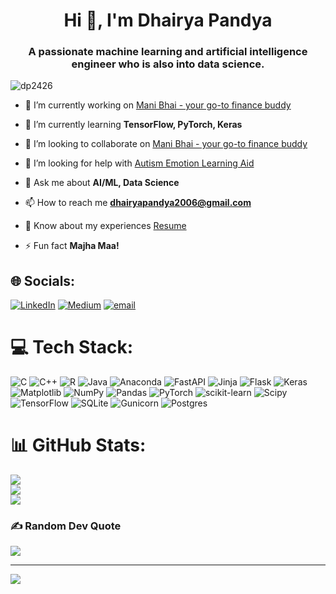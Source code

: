 <h1 align="center">Hi 👋, I'm Dhairya Pandya</h1>
<h3 align="center">A passionate machine learning and artificial intelligence engineer who is also into data science.</h3>

<p align="left"> <img src="https://komarev.com/ghpvc/?username=dp2426&label=Profile%20views&color=0e75b6&style=flat" alt="dp2426" /> </p>

- 🔭 I’m currently working on [Mani Bhai - your go-to finance buddy](https://github.com/dhairya-pandya/Financial-Advisory-Chatbot)

- 🌱 I’m currently learning **TensorFlow, PyTorch, Keras**

- 👯 I’m looking to collaborate on [Mani Bhai - your go-to finance buddy](https://github.com/dhairya-pandya/Financial-Advisory-Chatbot)

- 🤝 I’m looking for help with [Autism Emotion Learning Aid](https://github.com/dhairya-pandya/Emotion-Recognition-for-Autism-Support)

- 💬 Ask me about **AI/ML, Data Science**

- 📫 How to reach me **dhairyapandya2006@gmail.com**

- 📄 Know about my experiences [Resume](Resume)

- ⚡ Fun fact **Majha Maa!**

## 🌐 Socials:
[![LinkedIn](https://img.shields.io/badge/LinkedIn-%230077B5.svg?logo=linkedin&logoColor=white)](https://linkedin.com/in/dhairya-pandya) [![Medium](https://img.shields.io/badge/Medium-12100E?logo=medium&logoColor=white)](https://medium.com/@@dhairyapandya2006) [![email](https://img.shields.io/badge/Email-D14836?logo=gmail&logoColor=white)](mailto:dhairyapandya2006@gmail.com) 

# 💻 Tech Stack:
![C](https://img.shields.io/badge/c-%2300599C.svg?style=for-the-badge&logo=c&logoColor=white) ![C++](https://img.shields.io/badge/c++-%2300599C.svg?style=for-the-badge&logo=c%2B%2B&logoColor=white) ![R](https://img.shields.io/badge/r-%23276DC3.svg?style=for-the-badge&logo=r&logoColor=white) ![Java](https://img.shields.io/badge/java-%23ED8B00.svg?style=for-the-badge&logo=openjdk&logoColor=white) ![Anaconda](https://img.shields.io/badge/Anaconda-%2344A833.svg?style=for-the-badge&logo=anaconda&logoColor=white) ![FastAPI](https://img.shields.io/badge/FastAPI-005571?style=for-the-badge&logo=fastapi) ![Jinja](https://img.shields.io/badge/jinja-white.svg?style=for-the-badge&logo=jinja&logoColor=black) ![Flask](https://img.shields.io/badge/flask-%23000.svg?style=for-the-badge&logo=flask&logoColor=white) ![Keras](https://img.shields.io/badge/Keras-%23D00000.svg?style=for-the-badge&logo=Keras&logoColor=white) ![Matplotlib](https://img.shields.io/badge/Matplotlib-%23ffffff.svg?style=for-the-badge&logo=Matplotlib&logoColor=black) ![NumPy](https://img.shields.io/badge/numpy-%23013243.svg?style=for-the-badge&logo=numpy&logoColor=white) ![Pandas](https://img.shields.io/badge/pandas-%23150458.svg?style=for-the-badge&logo=pandas&logoColor=white) ![PyTorch](https://img.shields.io/badge/PyTorch-%23EE4C2C.svg?style=for-the-badge&logo=PyTorch&logoColor=white) ![scikit-learn](https://img.shields.io/badge/scikit--learn-%23F7931E.svg?style=for-the-badge&logo=scikit-learn&logoColor=white) ![Scipy](https://img.shields.io/badge/SciPy-%230C55A5.svg?style=for-the-badge&logo=scipy&logoColor=%white) ![TensorFlow](https://img.shields.io/badge/TensorFlow-%23FF6F00.svg?style=for-the-badge&logo=TensorFlow&logoColor=white) ![SQLite](https://img.shields.io/badge/sqlite-%2307405e.svg?style=for-the-badge&logo=sqlite&logoColor=white) ![Gunicorn](https://img.shields.io/badge/gunicorn-%298729.svg?style=for-the-badge&logo=gunicorn&logoColor=white) ![Postgres](https://img.shields.io/badge/postgres-%23316192.svg?style=for-the-badge&logo=postgresql&logoColor=white)
# 📊 GitHub Stats:
![](https://github-readme-stats.vercel.app/api?username=dhairya-pandya&theme=dark&hide_border=false&include_all_commits=false&count_private=true)<br/>
![](https://nirzak-streak-stats.vercel.app/?user=dhairya-pandya&theme=dark&hide_border=false)<br/>
![](https://github-readme-stats.vercel.app/api/top-langs/?username=dhairya-pandya&theme=dark&hide_border=false&include_all_commits=false&count_private=true&layout=compact)

### ✍️ Random Dev Quote
![](https://quotes-github-readme.vercel.app/api?type=horizontal&theme=radical)

---
[![](https://visitcount.itsvg.in/api?id=dhairya-pandya&icon=0&color=0)](https://visitcount.itsvg.in)

